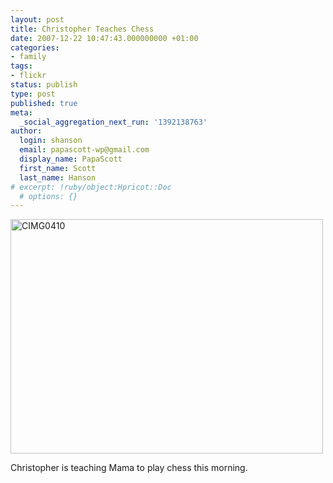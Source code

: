 ```yaml
---
layout: post
title: Christopher Teaches Chess
date: 2007-12-22 10:47:43.000000000 +01:00
categories:
- family
tags:
- flickr
status: publish
type: post
published: true
meta:
  _social_aggregation_next_run: '1392138763'
author:
  login: shanson
  email: papascott-wp@gmail.com
  display_name: PapaScott
  first_name: Scott
  last_name: Hanson
# excerpt: !ruby/object:Hpricot::Doc
  # options: {}
---
```

<p><a href="http://www.flickr.com/photos/51035717986@N01/2127838175" title="View 'CIMG0410' on Flickr.com"><img src="http://farm3.static.flickr.com/2111/2127838175_9c64d12414.jpg" alt="CIMG0410" border="0" width="500" height="375" /></a></p>
<p>Christopher is teaching Mama to play chess this morning.</p>
